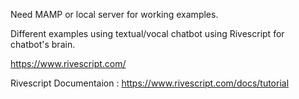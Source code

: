 Need MAMP or local server for working examples.

Different examples using textual/vocal chatbot using Rivescript for chatbot's brain.

https://www.rivescript.com/

Rivescript Documentaion : https://www.rivescript.com/docs/tutorial
